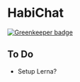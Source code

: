 # HabiChat

[![Greenkeeper badge](https://badges.greenkeeper.io/GregBrimble/habichat.svg?style=flat)](https://greenkeeper.io/)

## To Do

- Setup Lerna?
